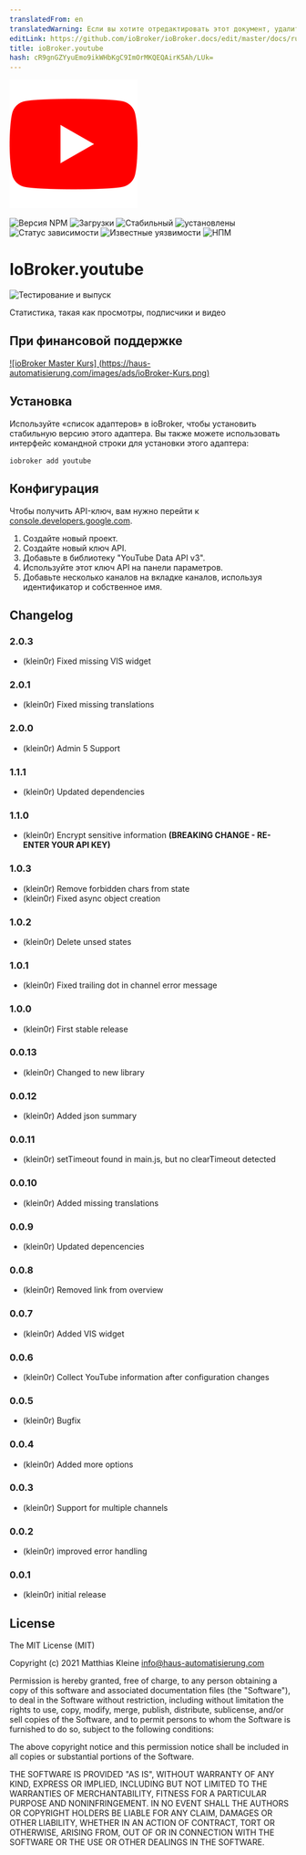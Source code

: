 ```yaml
---
translatedFrom: en
translatedWarning: Если вы хотите отредактировать этот документ, удалите поле «translationFrom», в противном случае этот документ будет снова автоматически переведен
editLink: https://github.com/ioBroker/ioBroker.docs/edit/master/docs/ru/adapterref/iobroker.youtube/README.md
title: ioBroker.youtube
hash: cR9gnGZYyuEmo9ikWHbKgC9ImOrMKQEQAirK5Ah/LUk=
---
```

![Логотип](../../../en/adapterref/iobroker.youtube/admin/youtube.png)

![Версия NPM](http://img.shields.io/npm/v/iobroker.youtube.svg)
![Загрузки](https://img.shields.io/npm/dm/iobroker.youtube.svg)
![Стабильный](http://iobroker.live/badges/youtube-stable.svg)
![установлены](http://iobroker.live/badges/youtube-installed.svg)
![Статус зависимости](https://img.shields.io/david/klein0r/iobroker.youtube.svg)
![Известные уязвимости](https://snyk.io/test/github/klein0r/ioBroker.youtube/badge.svg)
![НПМ](https://nodei.co/npm/iobroker.youtube.png?downloads=true)

# IoBroker.youtube
![Тестирование и выпуск](https://github.com/klein0r/ioBroker.youtube/workflows/Test%20and%20Release/badge.svg)

Статистика, такая как просмотры, подписчики и видео

## При финансовой поддержке
[![ioBroker Master Kurs] (https://haus-automatisierung.com/images/ads/ioBroker-Kurs.png)](https://haus-automatisierung.com/iobroker-kurs/?refid=iobroker-youtube)

## Установка
Используйте «список адаптеров» в ioBroker, чтобы установить стабильную версию этого адаптера. Вы также можете использовать интерфейс командной строки для установки этого адаптера:

```
iobroker add youtube
```

## Конфигурация
Чтобы получить API-ключ, вам нужно перейти к [console.developers.google.com](https://console.developers.google.com/apis/dashboard).

1. Создайте новый проект.
2. Создайте новый ключ API.
3. Добавьте в библиотеку "YouTube Data API v3".
4. Используйте этот ключ API на панели параметров.
5. Добавьте несколько каналов на вкладке каналов, используя идентификатор и собственное имя.

## Changelog

<!--
  Placeholder for the next version (at the beginning of the line):
  ### **WORK IN PROGRESS**
-->

### 2.0.3

* (klein0r) Fixed missing VIS widget

### 2.0.1

* (klein0r) Fixed missing translations

### 2.0.0

* (klein0r) Admin 5 Support

### 1.1.1

* (klein0r) Updated dependencies

### 1.1.0

* (klein0r) Encrypt sensitive information **(BREAKING CHANGE - RE-ENTER YOUR API KEY)**

### 1.0.3

* (klein0r) Remove forbidden chars from state
* (klein0r) Fixed async object creation

### 1.0.2

* (klein0r) Delete unsed states

### 1.0.1

* (klein0r) Fixed trailing dot in channel error message

### 1.0.0

* (klein0r) First stable release

### 0.0.13

* (klein0r) Changed to new library

### 0.0.12

* (klein0r) Added json summary

### 0.0.11

* (klein0r) setTimeout found in main.js, but no clearTimeout detected

### 0.0.10

* (klein0r) Added missing translations

### 0.0.9

* (klein0r) Updated depencencies

### 0.0.8

* (klein0r) Removed link from overview

### 0.0.7

* (klein0r) Added VIS widget

### 0.0.6

* (klein0r) Collect YouTube information after configuration changes

### 0.0.5

* (klein0r) Bugfix

### 0.0.4

* (klein0r) Added more options

### 0.0.3

* (klein0r) Support for multiple channels

### 0.0.2

* (klein0r) improved error handling

### 0.0.1

* (klein0r) initial release

## License

The MIT License (MIT)

Copyright (c) 2021 Matthias Kleine <info@haus-automatisierung.com>

Permission is hereby granted, free of charge, to any person obtaining a copy
of this software and associated documentation files (the "Software"), to deal
in the Software without restriction, including without limitation the rights
to use, copy, modify, merge, publish, distribute, sublicense, and/or sell
copies of the Software, and to permit persons to whom the Software is
furnished to do so, subject to the following conditions:

The above copyright notice and this permission notice shall be included in
all copies or substantial portions of the Software.

THE SOFTWARE IS PROVIDED "AS IS", WITHOUT WARRANTY OF ANY KIND, EXPRESS OR
IMPLIED, INCLUDING BUT NOT LIMITED TO THE WARRANTIES OF MERCHANTABILITY,
FITNESS FOR A PARTICULAR PURPOSE AND NONINFRINGEMENT. IN NO EVENT SHALL THE
AUTHORS OR COPYRIGHT HOLDERS BE LIABLE FOR ANY CLAIM, DAMAGES OR OTHER
LIABILITY, WHETHER IN AN ACTION OF CONTRACT, TORT OR OTHERWISE, ARISING FROM,
OUT OF OR IN CONNECTION WITH THE SOFTWARE OR THE USE OR OTHER DEALINGS IN
THE SOFTWARE.